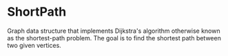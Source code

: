 # ShortPath
Graph data structure that implements Dijkstra's algorithm otherwise known as the shortest-path problem. The goal is to find the shortest path between two given vertices.
